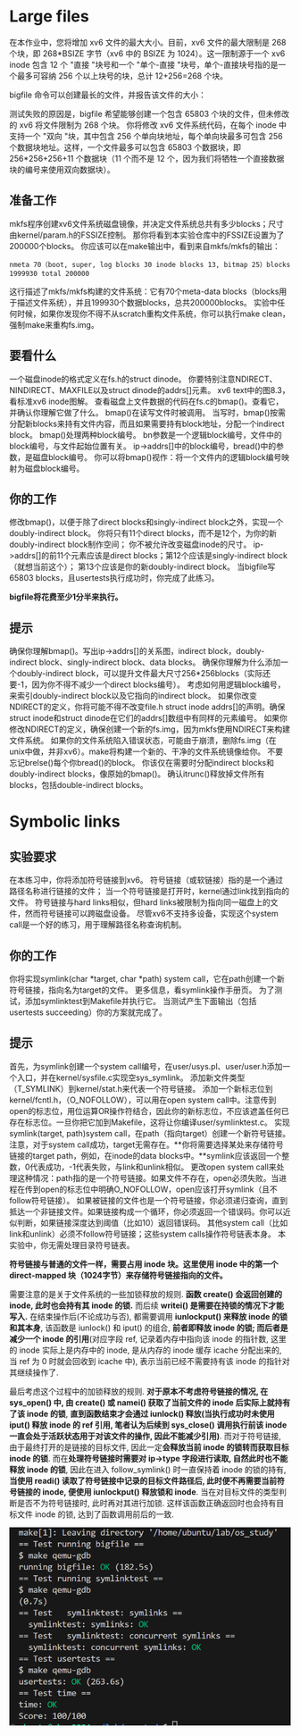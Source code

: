# Large files

在本作业中，您将增加 xv6 文件的最大大小。目前，xv6 文件的最大限制是 268 个块，即 268*BSIZE 字节（xv6 中的 BSIZE 为 1024）。这一限制源于一个 xv6 inode 包含 12 个 "直接 "块号和一个 "单个-直接 "块号，单个-直接块号指的是一个最多可容纳 256 个以上块号的块，总计 12+256=268 个块。

bigfile 命令可以创建最长的文件，并报告该文件的大小：

测试失败的原因是，bigfile 希望能够创建一个包含 65803 个块的文件，但未修改的 xv6 将文件限制为 268 个块。
你将修改 xv6 文件系统代码，在每个 inode 中支持一个 "双向 "块，其中包含 256 个单向块地址，每个单向块最多可包含 256 个数据块地址。这样，一个文件最多可以包含 65803 个数据块，即 256*256+256+11 个数据块（11 个而不是 12 个，因为我们将牺牲一个直接数据块的编号来使用双向数据块）。

## 准备工作

mkfs程序创建xv6文件系统磁盘镜像，并决定文件系统总共有多少blocks；尺寸由kernel/param.h的FSSIZE控制。
那你将看到本实验仓库中的FSSIZE设置为了200000个blocks。
你应该可以在make输出中，看到来自mkfs/mkfs的输出：

```
nmeta 70（boot, super, log blocks 30 inode blocks 13, bitmap 25）blocks 1999930 total 200000	
```

这行描述了mkfs/mkfs构建的文件系统：它有70个meta-data blocks（blocks用于描述文件系统），并且199930个数据blocks，总共200000blocks。
实验中任何时候，如果你发现你不得不从scratch重构文件系统，你可以执行make clean，强制make来重构fs.img。

## 要看什么

一个磁盘inode的格式定义在fs.h的struct dinode。
你要特别注意NDIRECT、NINDIRECT、MAXFILE以及struct dinode的addrs[]元素。
xv6 text中的图8.3，看标准xv6 inode图解。
查看磁盘上文件数据的代码在fs.c的bmap()。查看它，并确认你理解它做了什么。
bmap()在读写文件时被调用。
当写时，bmap()按需分配新blocks来持有文件内容，而且如果需要持有block地址，分配一个indirect block。
bmap()处理两种block编号。
bn参数是一个逻辑block编号，文件中的block编号，与文件起始位置有关。
ip->addrs[]中的block编号，bread()中的参数，是磁盘block编号。
你可以将bmap()视作：将一个文件内的逻辑block编号映射为磁盘block编号。

## 你的工作

修改bmap()，以便于除了direct blocks和singly-indirect block之外，实现一个doubly-indirect block。
你将只有11个direct blocks，而不是12个，为你的新doubly-indirect block制作空间；
你不被允许改变磁盘inode的尺寸。
ip->addrs[]的前11个元素应该是direct blocks；第12个应该是singly-indirect block（就想当前这个）；
第13个应该是你的新doubly-indirect block。
当bigfile写65803 blocks，且usertests执行成功时，你完成了此练习。

**bigfile将花费至少1分半来执行。**

## 提示

确保你理解bmap()。写出ip->addrs[]的关系图，indirect block，doubly-indirect block、singly-indirect block、data blocks。 
确保你理解为什么添加一个doubly-indirect block，可以提升文件最大尺寸256*256blocks（实际还要-1，因为你不得不减少一个direct blocks编号）。
考虑如何用逻辑block编号，来索引doubly-indirect block以及它指向的indirect block。
如果你改变NDIRECT的定义，你将可能不得不改变file.h struct inode addrs[]的声明。确保struct inode和struct dinode在它们的addrs[]数组中有同样的元素编号。
如果你修改NDIRECT的定义，确保创建一个新的fs.img，因为mkfs使用NDIRECT来构建文件系统。
如果你的文件系统陷入错误状态，可能由于崩溃，删除fs.img（在unix中做，并非xv6）。make将构建一个新的、干净的文件系统镜像给你。
不要忘记brelse()每个你bread()的block。
你该仅在需要时分配indirect blocks和doubly-indirect blocks，像原始的bmap()。
确认itrunc()释放掉文件所有blocks，包括double-indirect blocks。

# Symbolic links

## 实验要求

在本练习中，你将添加符号链接到xv6。
符号链接（或软链接）指的是一个通过路径名称进行链接的文件；
当一个符号链接是打开时，kernel通过link找到指向的文件。
符号链接与hard links相似，但hard links被限制为指向同一磁盘上的文件，然而符号链接可以跨磁盘设备。
尽管xv6不支持多设备，实现这个system call是一个好的练习，用于理解路径名称查询机制。

## 你的工作

你将实现symlink(char *target, char *path) system call，它在path创建一个新符号链接，指向名为target的文件。
更多信息，看symlink操作手册页。
为了测试，添加symlinktest到Makefile并执行它。
当测试产生下面输出（包括usertests succeeding）你的方案就完成了。

## 提示

首先，为symlink创建一个system call编号，在user/usys.pl、user/user.h添加一个入口，并在kernel/sysfile.c实现空sys_symlink。
添加新文件类型（T_SYMLINK）到kernel/stat.h来代表一个符号链接。
添加一个新标志位到kernel/fcntl.h，（O_NOFOLLOW），可以用在open system call中。注意传到open的标志位，用位运算OR操作符结合，因此你的新标志位，不应该遮盖任何已存在标志位。一旦你把它加到Makefile，这将让你编译user/symlinktest.c。
实现symlink(target, path)system call，在path（指向target）创建一个新符号链接。注意，对于system call成功，target无需存在。**你将需要选择某处来存储符号链接的target path，例如，在inode的data blocks中。**symlink应该返回一个整数，0代表成功，-1代表失败，与link和unlink相似。
更改open system call来处理这种情况：path指的是一个符号链接。如果文件不存在，open必须失败。当进程在传到open的标志位中明确O_NOFOLLOW，open应该打开symlink（且不follow符号链接）。
如果被链接的文件也是一个符号链接，你必须递归查询，直到抵达一个非链接文件。如果链接构成一个循环，你必须返回一个错误码。你可以近似判断，如果链接深度达到阈值（比如10）返回错误码。
其他system call（比如link和unlink）必须不follow符号链接；这些system calls操作符号链表本身。
本实验中，你无需处理目录符号链表。

**符号链接与普通的文件一样，需要占用 inode 块。这里使用 inode 中的第一个 direct-mapped 块（1024字节）来存储符号链接指向的文件。**

需要注意的是关于文件系统的一些加锁释放的规则. **函数 create() 会返回创建的 inode, 此时也会持有其 inode 的锁.** 而后续 **writei() 是需要在持锁的情况下才能写入.** 在结束操作后(不论成功与否), 都需要调用 **iunlockput() 来释放 inode 的锁和其本身**, 该函数是 iunlock() 和 iput() 的组合, **前者即释放 inode 的锁; 而后者是减少一个 inode 的引用**(对应字段 ref, 记录着内存中指向该 inode 的指针数, 这里的 inode 实际上是内存中的 inode, 是从内存的 inode 缓存 icache 分配出来的, 当 ref 为 0 时就会回收到 icache 中), 表示当前已经不需要持有该 inode 的指针对其继续操作了.


最后考虑这个过程中的加锁释放的规则. **对于原本不考虑符号链接的情况, 在 sys_open() 中, 由 create() 或 namei() 获取了当前文件的 inode 后实际上就持有了该 inode 的锁**, **直到函数结束才会通过 iunlock() 释放(当执行成功时未使用 iput() 释放 inode 的 ref 引用, 笔者认为后续到 sys_close() 调用执行前该 inode 一直会处于活跃状态用于对该文件的操作, 因此不能减少引用)**. 而对于符号链接, 由于最终打开的是链接的目标文件, 因此一定**会释放当前 inode 的锁转而获取目标 inode 的锁**. 而在**处理符号链接时需要对 ip->type 字段进行读取, 自然此时也不能释放 inode 的锁**, 因此在进入 follow_symlink() 时一直保持着 inode 的锁的持有, **当使用 readi() 读取了符号链接中记录的目标文件路径后, 此时便不再需要当前符号链接的 inode, 便使用 iunlockput() 释放锁和 inode**. 当在对目标文件的类型判断是否不为符号链接时, 此时再对其进行加锁. 这样该函数正确返回时也会持有目标文件 inode 的锁, 达到了函数调用前后的一致.


![labfile_](./png/labfile_.png)